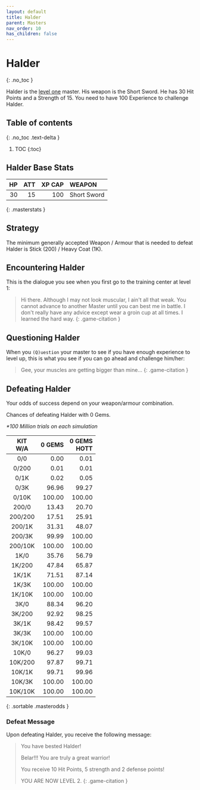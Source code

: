 ```yaml
---
layout: default
title: Halder
parent: Masters
nav_order: 10
has_children: false
---
```

# Halder
{: .no_toc }

Halder is the [level one](/lord/levels/level1/) master. His weapon is the Short Sword. He has 30 Hit Points and a Strength of 15. You need to have 100 Experience to challenge Halder.

## Table of contents
{: .no_toc .text-delta }

1. TOC
{:toc}

## Halder Base Stats

| HP | ATT | XP CAP | WEAPON      | 
|---:|----:|-------:|:------------|
| 30 |  15 |    100 | Short Sword | 
{: .masterstats }
  
## Strategy

The minimum generally accepted Weapon / Armour that is needed to defeat Halder is Stick (200) / Heavy Coat (1K).
## Encountering Halder

This is the dialogue you see when you first go to the training center at level 1:

> Hi there. Although I may not look muscular, I ain't all that weak. You cannot advance to another Master until you can best me in battle. I don't really have any advice except wear a groin cup at all times. I learned the hard way.
{: .game-citation }

## Questioning Halder

When you `(Q)uestion` your master to see if you have enough experience to level up, this is what you see if you can go ahead and challenge him/her:

> Gee, your muscles are getting bigger than mine...
{: .game-citation }

## Defeating Halder

Your odds of success depend on your weapon/armour combination.

Chances of defeating Halder with 0 Gems.

<span class="oddsinfo">*\*100 Million trials on each simulation*</span>

| KIT<br>W/A | 0 GEMS<br> | 0 GEMS<br>HOTT |
|:----------:|-----------:|---------------:|
| 0/0        |       0.00 |           0.01 |
| 0/200      |       0.01 |           0.01 |
| 0/1K       |       0.02 |           0.05 |
| 0/3K       |      96.96 |          99.27 |
| 0/10K      |     100.00 |         100.00 |
| 200/0      |      13.43 |          20.70 |
| 200/200    |      17.51 |          25.91 |
| 200/1K     |      31.31 |          48.07 |
| 200/3K     |      99.99 |         100.00 |
| 200/10K    |     100.00 |         100.00 |
| 1K/0       |      35.76 |          56.79 |
| 1K/200     |      47.84 |          65.87 |
| 1K/1K      |      71.51 |          87.14 |
| 1K/3K      |     100.00 |         100.00 |
| 1K/10K     |     100.00 |         100.00 |
| 3K/0       |      88.34 |          96.20 |
| 3K/200     |      92.92 |          98.25 |
| 3K/1K      |      98.42 |          99.57 |
| 3K/3K      |     100.00 |         100.00 |
| 3K/10K     |     100.00 |         100.00 |
| 10K/0      |      96.27 |          99.03 |
| 10K/200    |      97.87 |          99.71 |
| 10K/1K     |      99.71 |          99.96 |
| 10K/3K     |     100.00 |         100.00 |
| 10K/10K    |     100.00 |         100.00 |
{: .sortable .masterodds }
  
<span class="table-footer"></span>

### Defeat Message

Upon defeating Halder, you receive the following message:

> You have bested Halder!
> 
> Belar!!! You are truly a great warrior!
> 
> You receive 10 Hit Points, 5 strength and 2 defense points!
> 
> YOU ARE NOW LEVEL 2.
{: .game-citation }

